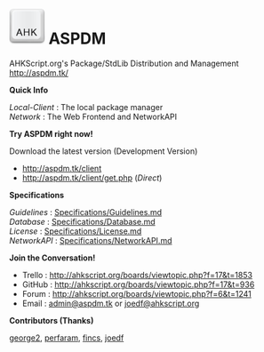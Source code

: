 # ![logo](Local-Client/Res/ahk.png) ASPDM
  
AHKScript.org's Package/StdLib Distribution and Management  
http://aspdm.tk/  
  
**Quick Info**  
  
_Local-Client_ : The local package manager  
_Network_ : The Web Frontend and NetworkAPI  
  
**Try ASPDM right now!**  
  
Download the latest version (Development Version)  
  
- http://aspdm.tk/client  
- http://aspdm.tk/client/get.php (_Direct_)  
  
**Specifications**  

_Guidelines_ : [Specifications/Guidelines.md](Specifications/Guidelines.md)  
_Database_ : [Specifications/Database.md](Specifications/Database.md)  
_License_ : [Specifications/License.md](Specifications/License.md)  
_NetworkAPI_ : [Specifications/NetworkAPI.md](Specifications/NetworkAPI.md)  
  
**Join the Conversation!**  
  
- Trello : http://ahkscript.org/boards/viewtopic.php?f=17&t=1853
- GitHub : http://ahkscript.org/boards/viewtopic.php?f=17&t=936
- Forum : http://ahkscript.org/boards/viewtopic.php?f=6&t=1241
- Email : [admin@aspdm.tk](mailto:admin@aspdm.tk) or [joedf@ahkscript.org](mailto:joedf@ahkscript.org)
  
**Contributors (Thanks)**  
  
[george2](https://github.com/george2), [perfaram](https://github.com/perfaram), [fincs](https://github.com/fincs), [joedf](https://github.com/joedf)